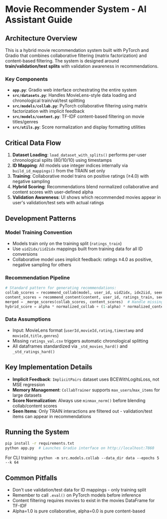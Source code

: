 # Movie Recommender System - AI Assistant Guide

## Architecture Overview

This is a hybrid movie recommendation system built with PyTorch and Gradio that combines collaborative filtering (matrix factorization) and content-based filtering. The system is designed around **train/validation/test splits** with validation awareness in recommendations.

### Key Components

- **`app.py`**: Gradio web interface orchestrating the entire system
- **`src/datasets.py`**: Handles MovieLens-style data loading and chronological train/val/test splitting  
- **`src/models/collab.py`**: PyTorch collaborative filtering using matrix factorization with implicit feedback
- **`src/models/content.py`**: TF-IDF content-based filtering on movie titles/genres
- **`src/utils.py`**: Score normalization and display formatting utilities

## Critical Data Flow

1. **Dataset Loading**: `load_dataset_with_splits()` performs per-user chronological splits (80/10/10) using timestamps
2. **ID Mapping**: All models use integer indices internally via `build_id_mappings()` from the TRAIN set only  
3. **Training**: Collaborative model trains on positive ratings (≥4.0) with negative sampling
4. **Hybrid Scoring**: Recommendations blend normalized collaborative and content scores with user-defined alpha
5. **Validation Awareness**: UI shows which recommended movies appear in user's validation/test sets with actual ratings

## Development Patterns

### Model Training Convention
- Models train only on the training split (`ratings_train`) 
- Use `uid2idx/iid2idx` mappings built from training data for all ID conversions
- Collaborative model uses implicit feedback: ratings ≥4.0 as positive, negative sampling for others

### Recommendation Pipeline  
```python
# Standard pattern for generating recommendations:
collab_scores = recommend_collab(model, user_id, uid2idx, idx2iid, seen_train)
content_scores = recommend_content(content, user_id, ratings_train, seen_train)
merged = _merge_scores(collab_scores, content_scores)  # Handle missing titles
hybrid_score = alpha * normalized_collab + (1-alpha) * normalized_content
```

### Data Assumptions
- Input: MovieLens format (`userId,movieId,rating,timestamp` and `movieId,title,genres`)
- Missing `ratings_val.csv` triggers automatic chronological splitting
- All dataframes standardized via `_std_movies_hard()` and `_std_ratings_hard()`

## Key Implementation Details

- **Implicit Feedback**: `ImplicitPairs` dataset uses BCEWithLogitsLoss, not MSE regression
- **Memory Management**: `CollabTrainer` supports `max_users`/`max_items` for large datasets
- **Score Normalization**: Always use `minmax_norm()` before blending collab/content scores
- **Seen Items**: Only TRAIN interactions are filtered out - validation/test items can appear in recommendations

## Running the System

```bash
pip install -r requirements.txt
python app.py  # Launches Gradio interface on http://localhost:7860
```

For CLI training: `python -m src.models.collab --data_dir data --epochs 5 --k 64`

## Common Pitfalls

- Don't use validation/test data for ID mappings - only training split  
- Remember to call `.eval()` on PyTorch models before inference
- Content filtering requires movies to exist in the movies DataFrame for TF-IDF
- Alpha=1.0 is pure collaborative, alpha=0.0 is pure content-based